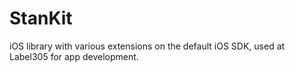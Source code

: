 StanKit
=======

iOS library with various extensions on the default iOS SDK, used at Label305 for app development.
